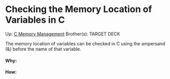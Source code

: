 # Checking the Memory Location of Variables in C

Up: [C Memory Management](c_memory_management)
Brother(s):
TARGET DECK

The memory location of variables can be checked in C using the ampersand (&) before the name of that variable.





































#### Why:
#### How:









